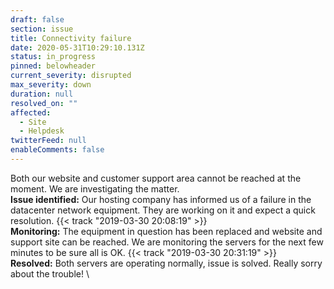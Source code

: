 ```yaml
---
draft: false
section: issue
title: Connectivity failure
date: 2020-05-31T10:29:10.131Z
status: in_progress
pinned: belowheader
current_severity: disrupted
max_severity: down
duration: null
resolved_on: ""
affected:
  - Site
  - Helpdesk
twitterFeed: null
enableComments: false
---
```


Both our website and customer support area cannot be reached at the moment. We are investigating the matter.
\
**Issue identified:** Our hosting company has informed us of a failure in the datacenter network equipment. They are working on it and expect a quick resolution.  {{< track "2019-03-30 20:08:19" >}}
\
**Monitoring:** The equipment in question has been replaced and website and support site can be reached. We are monitoring the servers for the next few minutes to be sure all is OK. {{< track "2019-03-30 20:31:19" >}}
\
**Resolved:** Both servers are operating normally, issue is solved. Really sorry about the trouble!
\






